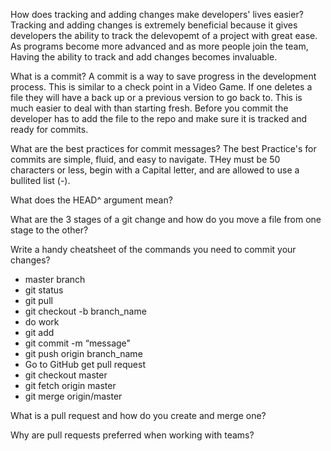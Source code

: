 How does tracking and adding changes make developers' lives easier?
  Tracking and adding changes is extremely beneficial because it gives developers the ability to track the delevopemt of a project with great ease. As programs become more advanced and as more people join the team, Having the ability to track and add changes becomes invaluable.

What is a commit?
  A commit is a way to save progress in the development process. This is similar to a check point in a Video Game. If one deletes a file they will have a back up or a previous version to go back to. This is much easier to deal with than starting fresh. Before you commit the developer has to add the file to the repo and make sure it is tracked and ready for commits.

What are the best practices for commit messages?
  The best Practice's for commits are simple, fluid, and easy to navigate.  THey must be 50 characters or less, begin with a Capital letter, and are allowed to use a bullited list (-).


What does the HEAD^ argument mean?


What are the 3 stages of a git change and how do you move a file from one stage to the other?


Write a handy cheatsheet of the commands you need to commit your changes?
-  master branch
- git status
- git pull
- git checkout -b branch_name
- do work
- git add
- git commit -m “message"
- git push origin branch_name
- Go to GitHub get pull request
- git checkout master
- git fetch origin master
- git merge origin/master

What is a pull request and how do you create and merge one?


Why are pull requests preferred when working with teams?

